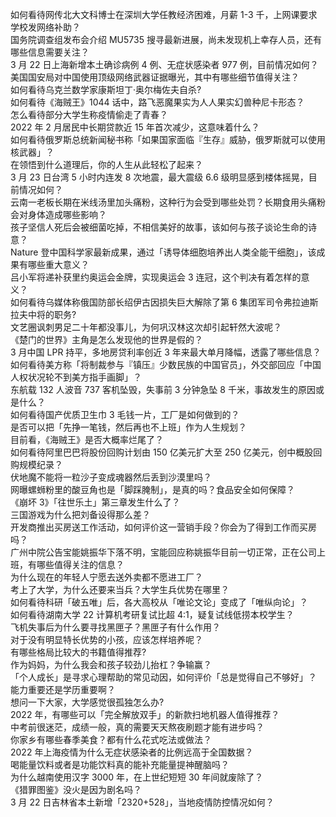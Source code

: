 如何看待网传北大文科博士在深圳大学任教经济困难，月薪 1-3 千，上网课要求学校发网络补助？  
国务院调查组发布会介绍 MU5735 搜寻最新进展，尚未发现机上幸存人员，还有哪些信息需要关注？  
3 月 22 日上海新增本土确诊病例 4 例、无症状感染者 977 例，目前情况如何？  
美国国安局对中国使用顶级网络武器证据曝光，其中有哪些细节值得关注？  
如何看待乌克兰数学家康斯坦丁·奥尔梅佐夫自杀?  
如何看待《海贼王》1044 话中，路飞恶魔果实为人人果实幻兽种尼卡形态？  
怎么看待部分大学生称疫情偷走了青春？  
2022 年 2 月居民中长期贷款近 15 年首次减少，这意味着什么？  
如何看待俄罗斯总统新闻秘书称「如果国家面临『生存』威胁，俄罗斯就可以使用核武器」？  
在领悟到什么道理后，你的人生从此轻松了起来？  
3 月 23 日台湾 5 小时内连发 8 次地震，最大震级 6.6 级明显感到楼体摇晃，目前情况如何？  
云南一老板长期在米线汤里加头痛粉，这种行为会受到哪些处罚？长期食用头痛粉会对身体造成哪些影响？  
孩子坚信人死后会被细菌吃掉，不相信美好的故事，该如何与孩子谈论生命的诗意？  
Nature 登中国科学家最新成果，通过「诱导体细胞培养出人类全能干细胞」，该成果有哪些重大意义？  
吕小军将递补获里约奥运会金牌，实现奥运会 3 连冠，这个判决有着怎样的意义？  
如何看待乌媒体称俄国防部长绍伊古因损失巨大解除了第 6 集团军司令弗拉迪斯拉夫中将的职务?  
文艺圈讽刺男足二十年都没事儿，为何巩汉林这次却引起轩然大波呢？  
《楚门的世界》主角是怎么发现他的世界是假的？  
3 月中国 LPR 持平，多地房贷利率创近 3 年来最大单月降幅，透露了哪些信息？  
如何看待美方称「将制裁参与『镇压』少数民族的中国官员」，外交部回应「中国人权状况轮不到美方指手画脚」？  
东航载 132 人波音 737 客机坠毁，失事前 3 分钟急坠 8 千米，事故发生的原因或是什么？  
如何看待国产优质卫生巾 3 毛钱一片，工厂是如何做到的？  
是否可以把「先挣一笔钱，然后再也不上班」作为人生规划？  
目前看，《海贼王》是否大概率烂尾了？  
如何看待阿里巴巴将股份回购计划由 150 亿美元扩大至 250 亿美元，创中概股回购规模纪录？  
伏地魔不能将一粒沙子变成魂器然后丢到沙漠里吗？  
网曝螺蛳粉里的酸豆角也是「脚踩腌制」，是真的吗？食品安全如何保障？  
《崩坏 3》「往世乐土」第三章发生什么了？  
三国游戏为什么把刘备设得那么差？  
开发商推出买房送工作活动，如何评价这一营销手段？你会为了得到工作而买房吗？  
广州中院公告宝能姚振华下落不明，宝能回应称姚振华目前一切正常，正在公司上班，有哪些值得关注的信息？  
为什么现在的年轻人宁愿去送外卖都不愿进工厂？  
考上了大学，为什么还要来当兵？大学生兵优势在哪里？  
如何看待科研「破五唯」后，各大高校从「唯论文论」变成了「唯纵向论」？  
如何看待湖南大学 22 计算机考研复试比超 4:1，疑复试线低捞本校学生？  
飞机失事后为什么要寻找黑匣子？黑匣子有什么作用？  
对于没有明显特长优势的小孩，应该怎样培养呢？  
有哪些格局比较大的书籍值得推荐?  
作为妈妈，为什么我会和孩子较劲儿抬杠？争输赢？  
「个人成长」是寻求心理帮助的常见动因，如何评价「总是觉得自己不够好」？  
能力重要还是学历重要啊？  
想问一下大家，大学感觉很孤独怎么办?  
2022 年，有哪些可以「完全解放双手」的新款扫地机器人值得推荐？  
中考前很迷茫，成绩一般，真的需要天天熬夜刷题才能有进步吗？  
你家乡有哪些春季美食？都有什么花式吃法或做法？  
2022 年上海疫情为什么无症状感染者的比例远高于全国数据？  
喝能量饮料或者是功能饮料真的能补充能量提神醒脑吗？  
为什么越南使用汉字 3000 年，在上世纪短短 30 年间就废除了？  
《猎罪图鉴》没火是因为剧名吗？  
3 月 22 日吉林省本土新增「2320+528」，当地疫情防控情况如何？  
